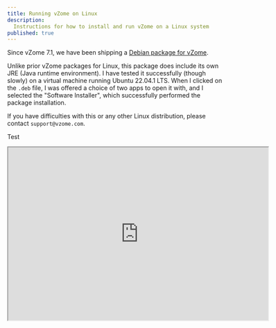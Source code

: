 ```yaml
---
title: Running vZome on Linux
description:
  Instructions for how to install and run vZome on a Linux system
published: true
---
```


Since vZome 7.1, we have been shipping a [Debian package for vZome](https://www.vzome.com/download/7.1/latest/linux/vZome-Linux-7.1.deb).

Unlike prior vZome packages for Linux, this package does include its own JRE (Java runtime environment).  I have tested it successfully (though slowly) on a virtual machine running Ubuntu 22.04.1 LTS.  When I clicked on the `.deb` file, I was offered a choice of two apps to open it with, and I selected the "Software Installer", which successfully performed the package installation.

If you have difficulties with this or any other Linux distribution, please contact `support@vzome.com`.

Test


<iframe id="three-ball"
    title="First Three.js"
    width="600"
    height="400"
    src="https://vorth.github.io/vzome-web/">
</iframe>
